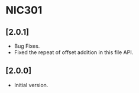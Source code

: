 # NIC301

## [2.0.1]

- Bug Fixes.
- Fixed the repeat of offset addition in this file API.

## [2.0.0]

- Initial version.
